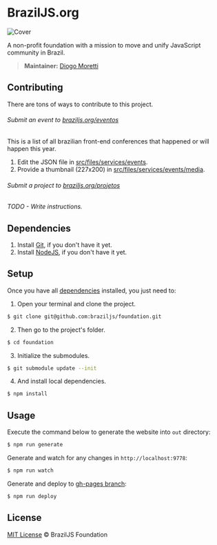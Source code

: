 # BrazilJS.org

![Cover](http://braziljs.org/img/projects/braziljsorg.jpg)

A non-profit foundation with a mission to move and unify JavaScript community in Brazil.

> **Maintainer:** [Diogo Moretti](https://github.com/diogomoretti)

## Contributing

There are tons of ways to contribute to this project.

###### Submit an event to [braziljs.org/eventos](http://braziljs.org/eventos/)

This is a list of all brazilian front-end conferences that happened or will
happen this year.

1. Edit the JSON file in [src/files/services/events](https://github.com/braziljs/foundation/tree/master/src/files/services/events).
2. Provide a thumbnail (227x200) in [src/files/services/events/media](https://github.com/braziljs/foundation/tree/master/src/files/services/events/media).

###### Submit a project to [braziljs.org/projetos](http://braziljs.org/projetos/)

*TODO - Write instructions.*

## Dependencies

1. Install [Git](http://git-scm.com/download/), if you don't have it yet.
2. Install [NodeJS](http://nodejs.org/download/), if you don't have it yet.

## Setup

Once you have all [dependencies](#dependencies) installed, you just need to:

1. Open your terminal and clone the project.

  ```sh
  $ git clone git@github.com:braziljs/foundation.git
  ```

2. Then go to the project's folder.

  ```sh
  $ cd foundation
  ```

3. Initialize the submodules.

  ```sh
  $ git submodule update --init
  ```

4. And install local dependencies.

  ```sh
  $ npm install
  ```

## Usage

Execute the command below to generate the website into `out` directory:

```sh
$ npm run generate
```

Generate and watch for any changes in `http://localhost:9778`:

```sh
$ npm run watch
```

Generate and deploy to [gh-pages branch](https://github.com/braziljs/foundation/tree/gh-pages):

```sh
$ npm run deploy
```

## License

[MIT License](http://braziljs.mit-license.org/) © BrazilJS Foundation
